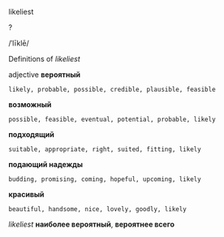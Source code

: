 likeliest

?

/ˈlīklē/

Definitions of _likeliest_

adjective
**вероятный**

    likely, probable, possible, credible, plausible, feasible
**возможный**

    possible, feasible, eventual, potential, probable, likely
**подходящий**

    suitable, appropriate, right, suited, fitting, likely
**подающий надежды**

    budding, promising, coming, hopeful, upcoming, likely
**красивый**

    beautiful, handsome, nice, lovely, goodly, likely

_likeliest_
**наиболее вероятный**, **вероятнее всего**